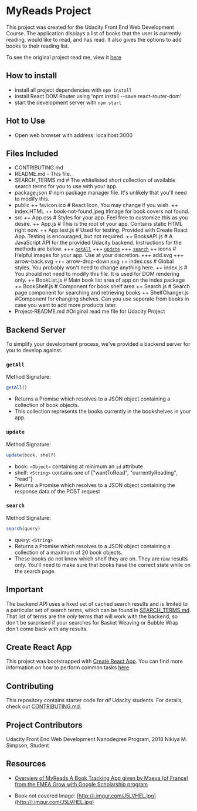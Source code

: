 # MyReads Project

This project was created for the Udacity Front End Web Development Course. The application displays a list of books that the user is currently reading, would like to read, and has read. It also gives the options to add books to their reading list.

To see the original project read me, view it [here](Project-README.md)

## How to install

* install all project dependencies with `npm install`
* install React DOM Router using 'npm install --save react-router-dom'
* start the development server with `npm start`

## Hot to Use
* Open web browser with address: localhost:3000

## Files Included

* CONTRIBUTING.md
* README.md - This file.
* SEARCH_TERMS.md # The whitelisted short collection of available search terms for you to use with your app.
* package.json # npm package manager file. It's unlikely that you'll need to modify this.
* public
++ favicon.ico # React Icon, You may change if you wish.
++ index.HTML
++ book-not-found.jpeg #Image for book covers not found.
* src
++ App.css # Styles for your app. Feel free to customize this as you desire.
++ App.js # This is the root of your app. Contains static HTML right now.
++ App.test.js # Used for testing. Provided with Create React App. Testing is encouraged, but not required.
++ BooksAPI.js # A JavaScript API for the provided Udacity backend. Instructions for the methods are below.
+++ [`getAll`](#getall)
+++ [`update`](#update)
+++ [`search`](#search)
++ icons # Helpful images for your app. Use at your discretion.
+++ add.svg
+++ arrow-back.svg
+++ arrow-drop-down.svg
++ index.css # Global styles. You probably won't need to change anything here.
++ index.js # You should not need to modify this file. It is used for DOM rendering only.
++ BookList.js # Main book list area of app on the index package
++ BookShelf.js # Component for book shelf area
++ Search.js # Search page component for searching and retrieving books
++ ShelfChanger.js #Component for changing shelves. Can you use seperate from books in case you want to add more products later.
* Project-README.md #Original read me file for Udacity Project

## Backend Server

To simplify your development process, we've provided a backend server for you to develop against.

### `getAll`

Method Signature:

```js
getAll()
```

* Returns a Promise which resolves to a JSON object containing a collection of book objects.
* This collection represents the books currently in the bookshelves in your app.

### `update`

Method Signature:

```js
update(book, shelf)
```

* book: `<Object>` containing at minimum an `id` attribute
* shelf: `<String>` contains one of ["wantToRead", "currentlyReading", "read"]  
* Returns a Promise which resolves to a JSON object containing the response data of the POST request

### `search`

Method Signature:

```js
search(query)
```

* query: `<String>`
* Returns a Promise which resolves to a JSON object containing a collection of a maximum of 20 book objects.
* These books do not know which shelf they are on. They are raw results only. You'll need to make sure that books have the correct state while on the search page.

## Important
The backend API uses a fixed set of cached search results and is limited to a particular set of search terms, which can be found in [SEARCH_TERMS.md](SEARCH_TERMS.md). That list of terms are the _only_ terms that will work with the backend, so don't be surprised if your searches for Basket Weaving or Bubble Wrap don't come back with any results.

## Create React App

This project was bootstrapped with [Create React App](https://github.com/facebookincubator/create-react-app). You can find more information on how to perform common tasks [here](https://github.com/facebookincubator/create-react-app/blob/master/packages/react-scripts/template/README.md).

## Contributing

This repository contains starter code for _all_ Udacity students.
For details, check out [CONTRIBUTING.md](CONTRIBUTING.md).

## Project Contributors
Udacity Front End Web Development Nanodegree Program, 2018
Nikiya M. Simpson, Student

## Resources
* [Overview of MyReads A Book Tracking App given by Maeva (of France) from the EMEA Grow with Google Scholarship program](https://youtu.be/i6L2jLHV9j8)

* Book not covered Image: [http://i.imgur.com/J5LVHEL.jpg](http://i.imgur.com/J5LVHEL.jpg)
